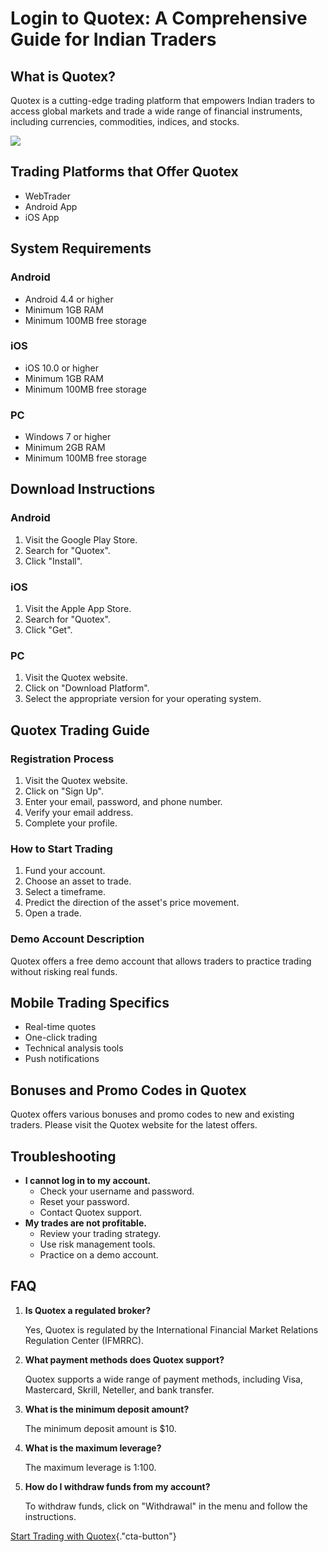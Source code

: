 # Login to Quotex: A Comprehensive Guide for Indian Traders

## What is Quotex?

Quotex is a cutting-edge trading platform that empowers Indian traders
to access global markets and trade a wide range of financial
instruments, including currencies, commodities, indices, and stocks.

[![](https://static.quotex.io/files/3_en/300_250.jpg)](https://traff.sbs/brokerqxlid)

## Trading Platforms that Offer Quotex

-   WebTrader
-   Android App
-   iOS App

## System Requirements

### Android

-   Android 4.4 or higher
-   Minimum 1GB RAM
-   Minimum 100MB free storage

### iOS

-   iOS 10.0 or higher
-   Minimum 1GB RAM
-   Minimum 100MB free storage

### PC

-   Windows 7 or higher
-   Minimum 2GB RAM
-   Minimum 100MB free storage

## Download Instructions

### Android

1.  Visit the Google Play Store.
2.  Search for "Quotex".
3.  Click "Install".

### iOS

1.  Visit the Apple App Store.
2.  Search for "Quotex".
3.  Click "Get".

### PC

1.  Visit the Quotex website.
2.  Click on "Download Platform".
3.  Select the appropriate version for your operating system.

## Quotex Trading Guide

### Registration Process

1.  Visit the Quotex website.
2.  Click on "Sign Up".
3.  Enter your email, password, and phone number.
4.  Verify your email address.
5.  Complete your profile.

### How to Start Trading

1.  Fund your account.
2.  Choose an asset to trade.
3.  Select a timeframe.
4.  Predict the direction of the asset\'s price movement.
5.  Open a trade.

### Demo Account Description

Quotex offers a free demo account that allows traders to practice
trading without risking real funds.

## Mobile Trading Specifics

-   Real-time quotes
-   One-click trading
-   Technical analysis tools
-   Push notifications

## Bonuses and Promo Codes in Quotex

Quotex offers various bonuses and promo codes to new and existing
traders. Please visit the Quotex website for the latest offers.

## Troubleshooting

-   **I cannot log in to my account.**
    -   Check your username and password.
    -   Reset your password.
    -   Contact Quotex support.
-   **My trades are not profitable.**
    -   Review your trading strategy.
    -   Use risk management tools.
    -   Practice on a demo account.

## FAQ

1.  **Is Quotex a regulated broker?**

    Yes, Quotex is regulated by the International Financial Market
    Relations Regulation Center (IFMRRC).

2.  **What payment methods does Quotex support?**

    Quotex supports a wide range of payment methods, including Visa,
    Mastercard, Skrill, Neteller, and bank transfer.

3.  **What is the minimum deposit amount?**

    The minimum deposit amount is \$10.

4.  **What is the maximum leverage?**

    The maximum leverage is 1:100.

5.  **How do I withdraw funds from my account?**

    To withdraw funds, click on "Withdrawal" in the menu and
    follow the instructions.

[Start Trading with
Quotex](\%22https://traff.sbs/brokerqxsignup\%22){."cta-button"}

